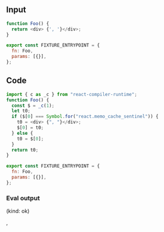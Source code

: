 
## Input

```javascript
function Foo() {
  return <div> {', '}</div>;
}

export const FIXTURE_ENTRYPOINT = {
  fn: Foo,
  params: [{}],
};

```

## Code

```javascript
import { c as _c } from "react-compiler-runtime";
function Foo() {
  const $ = _c(1);
  let t0;
  if ($[0] === Symbol.for("react.memo_cache_sentinel")) {
    t0 = <div> {", "}</div>;
    $[0] = t0;
  } else {
    t0 = $[0];
  }
  return t0;
}

export const FIXTURE_ENTRYPOINT = {
  fn: Foo,
  params: [{}],
};

```
      
### Eval output
(kind: ok) <div> , </div>